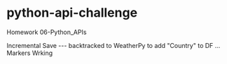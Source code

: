 # python-api-challenge
Homework 06-Python_APIs

Incremental Save ---   backtracked to WeatherPy to add "Country" to DF  ... Markers Wrking


